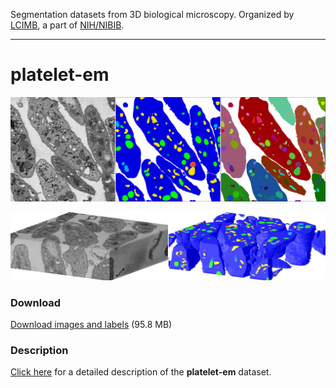 Segmentation datasets from 3D biological microscopy. Organized by [LCIMB](about-lcimb/), a part of [NIH/NIBIB](https://www.nibib.nih.gov/).

---

# platelet-em

![](media/platelet-banner.png)

![](media/3d/50-wide.png)

<!-- ![](media/3d/50-image.png)

![](media/3d/50-semantic.png)

![](media/3d/50-instance-cell.png)

![](media/3d/50-instance-organelle.png) -->

### Download


[Download images and labels](https://www.dropbox.com/s/lo6i7v2mc9z2wft/images-and-labels.zip?dl=1) (95.8 MB)

### Description

[Click here](platelet-description.html) for a detailed description of the **platelet-em** dataset.